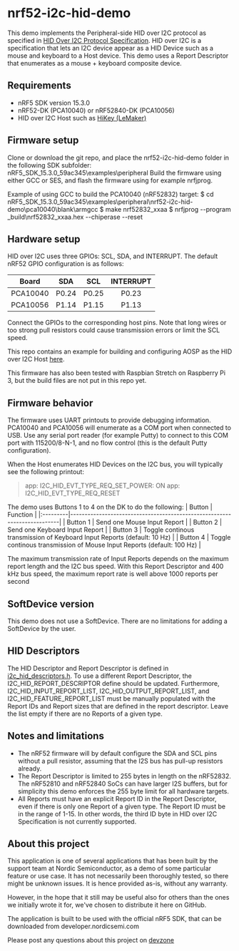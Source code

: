 nrf52-i2c-hid-demo
=============================
This demo implements the Peripheral-side HID over I2C protocol as specified in [HID Over I2C Protocol Specification](https://technet.microsoft.com/en-us/windows/dn642101(v=vs.60)#MainContent). 
HID over I2C is a specification that lets an I2C device appear as a HID Device such as a mouse and keyboard to a Host device.
This demo uses a Report Descriptor that enumerates as a mouse + keyboard composite device. 

Requirements
------------
- nRF5 SDK version 15.3.0
- nRF52-DK (PCA10040) or nRF52840-DK (PCA10056)
- HID over I2C Host such as [HiKey (LeMaker)](https://www.96boards.org/product/hikey/)


Firmware setup
--------------
Clone or download the git repo, and place the nrf52-i2c-hid-demo folder in the following SDK subfolder: nRF5_SDK_15.3.0_59ac345\examples\peripheral
Build the firmware using either GCC or SES, and flash the firmware using for example nrfjprog.

Example of using GCC to build the PCA10040 (nRF52832) target:
$ cd nRF5_SDK_15.3.0_59ac345\examples\peripheral\nrf52-i2c-hid-demo\pca10040\blank\armgcc
$ make nrf52832_xxaa
$ nrfjprog --program _build\nrf52832_xxaa.hex --chiperase --reset


Hardware setup
--------------
HID over I2C uses three GPIOs: SCL, SDA, and INTERRUPT.
The default nRF52 GPIO configuration is as follows:

| Board    | SDA   | SCL   | INTERRUPT |
| -------- |:-----:|:-----:|:---------:|
| PCA10040 | P0.24 | P0.25 | P0.23     |
| PCA10056 | P1.14 | P1.15 | P1.13     |

Connect the GPIOs to the corresponding host pins. Note that long wires or too strong pull resistors could cause transmission errors or limit the SCL speed.

This repo contains an example for building and configuring AOSP as the HID over I2C Host [here](Android/HiKey_AOSP_HID-Over-I2C_README.md).

This firmware has also been tested with Raspbian Stretch on Raspberry Pi 3, but the build files are not put in this repo yet. 


Firmware behavior
-----------------
The firmware uses UART printouts to provide debugging information. PCA10040 and PCA10056 will enumerate as a COM port when connected to USB. Use any serial port reader (for example Putty) to connect to this COM port with 115200/8-N-1, and no flow control (this is the default Putty configuration).

When the Host enumerates HID Devices on the I2C bus, you will typically see the following printout:
> <info> app: I2C_HID_EVT_TYPE_REQ_SET_POWER: ON
> <info> app: I2C_HID_EVT_TYPE_REQ_RESET

The demo uses Buttons 1 to 4 on the DK to do the following:
| Button   | Function                                                                 |
|:---------|--------------------------------------------------------------------------|
| Button 1 | Send one Mouse Input Report                                              |
| Button 2 | Send one Keyboard Input Report                                           |
| Button 3 | Toggle continous transmission of Keyboard Input Reports (default: 10 Hz) |
| Button 4 | Toggle continous transmission of Mouse Input Reports (default: 100 Hz)   |

The maximum transmission rate of Input Reports depends on the maximum report length and the I2C bus speed.
With this Report Descriptor and 400 kHz bus speed, the maximum report rate is well above 1000 reports per second


SoftDevice version
------------------

This demo does not use a SoftDevice. There are no limitations for adding a SoftDevice by the user. 


HID Descriptors
---------------
The HID Descriptor and Report Descriptor is defined in [i2c_hid_descriptors.h](nrf52-i2c-hid-demo/i2c_hid_descriptors.h).
To use a different Report Descriptor, the I2C_HID_REPORT_DESCRIPTOR define should be updated.
Furthermore, I2C_HID_INPUT_REPORT_LIST, I2C_HID_OUTPUT_REPORT_LIST, and I2C_HID_FEATURE_REPORT_LIST must be manually populated with the Report IDs and Report sizes that are defined in the report descriptor. Leave the list empty if there are no Reports of a given type. 


Notes and limitations
---------------------
- The nRF52 firmware will by default configure the SDA and SCL pins without a pull resistor, assuming that the I2S bus has pull-up resistors already. 
- The Report Descriptor is limited to 255 bytes in length on the nRF52832. The nRF52810 and nRF52840 SoCs can have larger I2S buffers, but for simplicity this demo enforces the 255 byte limit for all hardware targets. 
- All Reports must have an explicit Report ID in the Report Descriptor, even if there is only one Report of a given type. The Report ID must be in the range of 1-15. In other words, the third ID byte in HID over I2C Specification is not currently supported. 


About this project
------------------
This application is one of several applications that has been built by the support team at Nordic Semiconductor, as a demo of some particular feature or use case. It has not necessarily been thoroughly tested, so there might be unknown issues. It is hence provided as-is, without any warranty. 

However, in the hope that it still may be useful also for others than the ones we initially wrote it for, we've chosen to distribute it here on GitHub. 

The application is built to be used with the official nRF5 SDK, that can be downloaded from developer.nordicsemi.com

Please post any questions about this project on [devzone](https://devzone.nordicsemi.com)